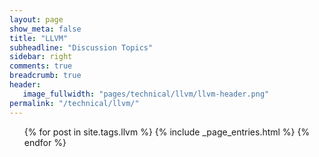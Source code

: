 ```yaml
---
layout: page
show_meta: false
title: "LLVM"
subheadline: "Discussion Topics"
sidebar: right
comments: true
breadcrumb: true
header:
   image_fullwidth: "pages/technical/llvm/llvm-header.png"
permalink: "/technical/llvm/"
---
```

<ul>
    {% for post in site.tags.llvm %}
        {% include _page_entries.html %}
    {% endfor %}
</ul>